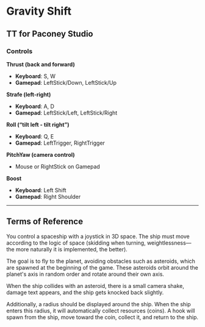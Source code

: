 # Gravity Shift

## TT for Paconey Studio

### Controls

**Thrust (back and forward)**  
- **Keyboard**: S, W  
- **Gamepad**: LeftStick/Down, LeftStick/Up  

**Strafe (left-right)**  
- **Keyboard**: A, D  
- **Gamepad**: LeftStick/Left, LeftStick/Right  

**Roll (“tilt left - tilt right”)**  
- **Keyboard**: Q, E  
- **Gamepad**: LeftTrigger, RightTrigger  

**PitchYaw (camera control)**  
- Mouse or RightStick on Gamepad  

**Boost**  
- **Keyboard**: Left Shift  
- **Gamepad**: Right Shoulder  

---

## Terms of Reference

You control a spaceship with a joystick in 3D space. The ship must move according to the logic of space (skidding when turning, weightlessness—the more naturally it is implemented, the better). 

The goal is to fly to the planet, avoiding obstacles such as asteroids, which are spawned at the beginning of the game. These asteroids orbit around the planet's axis in random order and rotate around their own axis. 

When the ship collides with an asteroid, there is a small camera shake, damage text appears, and the ship gets knocked back slightly. 

Additionally, a radius should be displayed around the ship. When the ship enters this radius, it will automatically collect resources (coins). A hook will spawn from the ship, move toward the coin, collect it, and return to the ship.
